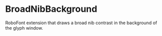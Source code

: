 BroadNibBackground
==================

RoboFont extension that draws a broad nib contrast in the background of the glyph window.
